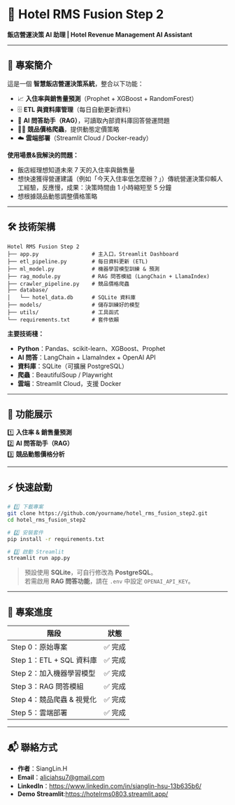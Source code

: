 # 🏨 Hotel RMS Fusion Step 2
**飯店營運決策 AI 助理 | Hotel Revenue Management AI Assistant**

---

## 📖 專案簡介
這是一個 **智慧飯店營運決策系統**，整合以下功能：

- 📈 **入住率與銷售量預測**（Prophet + XGBoost + RandomForest）  
- 🗄 **ETL 與資料庫管理**（每日自動更新資料）  
- 🤖 **AI 問答助手（RAG）**，可讀取內部資料庫回答營運問題  
- 🕵️‍♂️ **競品價格爬蟲**，提供動態定價策略  
- ☁️ **雲端部署**（Streamlit Cloud / Docker-ready）  

**使用場景&我解決的問題：**  
- 飯店經理想知道未來 7 天的入住率與銷售量  
- 想快速獲得營運建議（例如「今天入住率低怎麼辦？」）傳統營運決策仰賴人工經驗，反應慢，成果：決策時間由 1 小時縮短至 5 分鐘
- 想根據競品動態調整價格策略
---


## 🛠 技術架構

```
Hotel RMS Fusion Step 2
├── app.py                 # 主入口，Streamlit Dashboard
├── etl_pipeline.py        # 每日資料更新 (ETL)
├── ml_model.py            # 機器學習模型訓練 & 預測
├── rag_module.py          # RAG 問答模組 (LangChain + LlamaIndex)
├── crawler_pipeline.py    # 競品價格爬蟲
├── database/
│   └── hotel_data.db      # SQLite 資料庫
├── models/                # 儲存訓練好的模型
├── utils/                 # 工具函式
└── requirements.txt       # 套件依賴
```

**主要技術棧：**  
- **Python**：Pandas、scikit-learn、XGBoost、Prophet  
- **AI 問答**：LangChain + LlamaIndex + OpenAI API  
- **資料庫**：SQLite（可擴展 PostgreSQL）  
- **爬蟲**：BeautifulSoup / Playwright  
- **雲端**：Streamlit Cloud，支援 Docker  

---

## 🚀 功能展示

1️⃣ **入住率 & 銷售量預測**  
2️⃣ **AI 問答助手（RAG）**  
3️⃣ **競品動態價格分析**  

---

## ⚡ 快速啟動

```bash
# 1️⃣ 下載專案
git clone https://github.com/yourname/hotel_rms_fusion_step2.git
cd hotel_rms_fusion_step2

# 2️⃣ 安裝套件
pip install -r requirements.txt

# 3️⃣ 啟動 Streamlit
streamlit run app.py
```

> 預設使用 **SQLite**，可自行修改為 **PostgreSQL**。  
> 若需啟用 **RAG 問答功能**，請在 `.env` 中設定 `OPENAI_API_KEY`。  

---

## 📌 專案進度

| 階段 | 狀態 |
|------|------|
| Step 0：原始專案             | ✅ 完成 |
| Step 1：ETL + SQL 資料庫     | ✅ 完成 |
| Step 2：加入機器學習模型     | ✅ 完成 |
| Step 3：RAG 問答模組         | ✅ 完成 |
| Step 4：競品爬蟲 & 視覺化    | ✅ 完成 |
| Step 5：雲端部署             | ✅ 完成 |

---

## 📬 聯絡方式

- **作者**：SiangLin.H  
- **Email**：aliciahsu7@gmail.com  
- **LinkedIn**：https://www.linkedin.com/in/sianglin-hsu-13b635b6/
- **Demo Streamlit**:https://hotelrms0803.streamlit.app/

